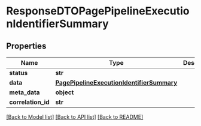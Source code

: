 # ResponseDTOPagePipelineExecutionIdentifierSummary

## Properties
Name | Type | Description | Notes
------------ | ------------- | ------------- | -------------
**status** | **str** |  | [optional] 
**data** | [**PagePipelineExecutionIdentifierSummary**](PagePipelineExecutionIdentifierSummary.md) |  | [optional] 
**meta_data** | **object** |  | [optional] 
**correlation_id** | **str** |  | [optional] 

[[Back to Model list]](../README.md#documentation-for-models) [[Back to API list]](../README.md#documentation-for-api-endpoints) [[Back to README]](../README.md)

